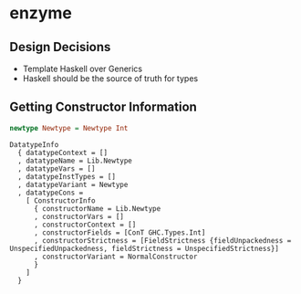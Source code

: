 # enzyme

## Design Decisions

- Template Haskell over Generics
- Haskell should be the source of truth for types

## Getting Constructor Information

```haskell
newtype Newtype = Newtype Int
```

```
DatatypeInfo
  { datatypeContext = []
  , datatypeName = Lib.Newtype
  , datatypeVars = []
  , datatypeInstTypes = []
  , datatypeVariant = Newtype
  , datatypeCons = 
    [ ConstructorInfo
      { constructorName = Lib.Newtype
      , constructorVars = []
      , constructorContext = []
      , constructorFields = [ConT GHC.Types.Int]
      , constructorStrictness = [FieldStrictness {fieldUnpackedness = UnspecifiedUnpackedness, fieldStrictness = UnspecifiedStrictness}]
      , constructorVariant = NormalConstructor
      }
    ]
  }
```
